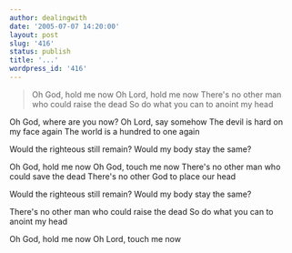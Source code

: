 ```yaml
---
author: dealingwith
date: '2005-07-07 14:20:00'
layout: post
slug: '416'
status: publish
title: '...'
wordpress_id: '416'
---
```


> Oh God, hold me now Oh Lord, hold me now There's no other man who could
raise the dead So do what you can to anoint my head

Oh God, where are you now? Oh Lord, say somehow The devil is hard on my face
again The world is a hundred to one again

Would the righteous still remain? Would my body stay the same?

Oh God, hold me now Oh God, touch me now There's no other man who could save
the dead There's no other God to place our head

Would the righteous still remain? Would my body stay the same?

There's no other man who could raise the dead So do what you can to anoint my
head

Oh God, hold me now Oh Lord, touch me now

